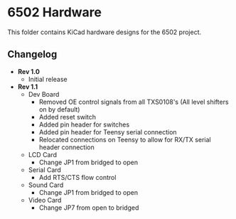 6502 Hardware
=============

This folder contains KiCad hardware designs for the 6502 project.

Changelog
--------- 

- **Rev 1.0**
  - Initial release
- **Rev 1.1**
  - Dev Board
    - Removed OE control signals from all TXS0108's (All level shifters on by default)
    - Added reset switch
    - Added pin header for switches
    - Added pin header for Teensy serial connection
    - Relocated connections on Teensy to allow for RX/TX serial header connection 
  - LCD Card
    - Change JP1 from bridged to open
  - Serial Card
    - Add RTS/CTS flow control 
  - Sound Card
    - Change JP1 from bridged to open
  - Video Card
    - Change JP7 from open to bridged
